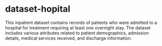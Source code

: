 # dataset-hopital
This inpatient dataset contains records of patients who were admitted to a hospital for treatment requiring at least one overnight stay. The dataset includes various attributes related to patient demographics, admission details, medical services received, and discharge information.
